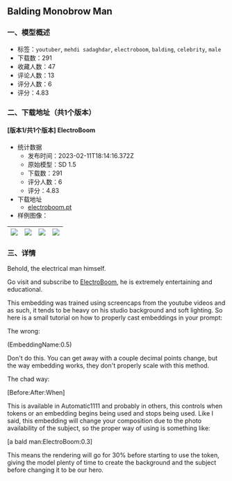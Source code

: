 ## Balding Monobrow Man
### 一、模型概述

- 标签：`youtuber`, `mehdi sadaghdar`, `electroboom`, `balding`, `celebrity`, `male`
- 下载数：291
- 收藏人数：47
- 评论人数：13
- 评分人数：6
- 评分：4.83

### 二、下载地址（共1个版本）

#### [版本1/共1个版本] ElectroBoom

- 统计数据
  - 发布时间：2023-02-11T18:14:16.372Z
  - 原始模型：SD 1.5
  - 下载数：291
  - 评分人数：6
  - 评分：4.83
- 下载地址
  - [electroboom.pt](https://civitai.com/api/download/models/9359)
- 样例图像：

| <img src="https://image.civitai.com/xG1nkqKTMzGDvpLrqFT7WA/4848283f-0699-4b91-6f75-b908ae2cab00/width=450/89919.jpeg" /> | <img src="https://image.civitai.com/xG1nkqKTMzGDvpLrqFT7WA/698b8adf-e23a-4b7e-a610-19ad1bfbdb00/width=450/89925.jpeg" /> | <img src="https://image.civitai.com/xG1nkqKTMzGDvpLrqFT7WA/3bdbce9b-6eb8-4dc0-c193-00c2b768db00/width=450/89924.jpeg" /> | <img src="https://image.civitai.com/xG1nkqKTMzGDvpLrqFT7WA/014feab1-5936-4e02-26a6-d025827e8000/width=450/89923.jpeg" /> |
| ---- | ---- | ---- | ---- |


### 三、详情
<p>Behold, the electrical man himself.</p><p></p><p>Go visit and subscribe to <a rel="ugc" href="https://www.youtube.com/@ElectroBOOM">ElectroBoom</a>, he is extremely entertaining and educational.</p><p></p><p>This embedding was trained using screencaps from the youtube videos and as such, it tends to be heavy on his studio background and soft lighting. So here is a small tutorial on how to properly cast embeddings in your prompt:</p><p></p><p>The wrong:</p><p>(EmbeddingName:0.5)</p><p>Don't do this. You can get away with a couple decimal points change, but the way embedding works, they don't properly scale with this method.</p><p></p><p>The chad way:</p><p>[Before:After:When]</p><p>This is available in Automatic1111 and probably in others, this controls when tokens or an embedding begins being used and stops being used. Like I said, this embedding will change your composition due to the photo availability of the subject, so the proper way of using is something like:</p><p>[a bald man:ElectroBoom:0.3]</p><p>This means the rendering will go for 30% before starting to use the token, giving the model plenty of time to create the background and the subject before changing it to be our hero.</p>